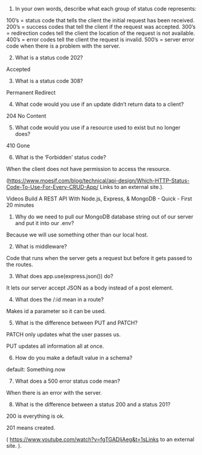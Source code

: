 1. In your own words, describe what each group of status code represents:

100’s = status code that tells the client the initial request has been received. 
200’s = success codes that tell the client if the request was accepted.
300’s = redirection codes tell the client the location of the request is not available.
400’s = error codes tell the client the request is invalid.
500’s = server error code when there is a problem with the server.

2. What is a status code 202?

Accepted


3. What is a status code 308?

Permanent Redirect


4. What code would you use if an update didn’t return data to a client?

204 No Content 


5. What code would you use if a resource used to exist but no longer does?

410 Gone


6. What is the ‘Forbidden’ status code?

When the client does not have permission to access the resource. 

 

(https://www.moesif.com/blog/technical/api-design/Which-HTTP-Status-Code-To-Use-For-Every-CRUD-App/ Links to an external site.).

 

Videos
Build A REST API With Node.js, Express, & MongoDB - Quick - First 20 minutes

1. Why do we need to pull our MongoDB database string out of our server and put it into our .env?

Because we will use something other than our local host.


2. What is middleware?

Code that runs when the server gets a request but before it gets passed to the routes.


3. What does app.use(express.json()) do?

It lets our server accept JSON as a body instead of a post element.


4. What does the /:id mean in a route?

Makes id a parameter so it can be used.


5. What is the difference between PUT and PATCH?

PATCH only updates what the user passes us.

PUT updates all information all at once.


6. How do you make a default value in a schema?

default: Something.now


7. What does a 500 error status code mean?

When there is an error with the server.


8. What is the difference between a status 200 and a status 201?

200 is everything is ok.

201 means created. 

 

(
https://www.youtube.com/watch?v=fgTGADljAeg&t=1sLinks to an external site.
).

 